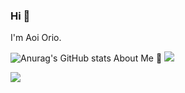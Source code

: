 ### Hi 🍳
I'm Aoi Orio.

<!--
**aoiorio/aoiorio** is a ✨ _special_ ✨ repository because its `README.md` (this file) appears on your GitHub profile.

Here are some ideas to get you started:

- 🔭 I’m currently working on ...
- 🌱 I’m currently learning ...
- 👯 I’m looking to collaborate on ...
- 🤔 I’m looking for help with ...
- 💬 Ask me about ...
- 📫 How to reach me: ...
- 😄 Pronouns: ...
- ⚡ Fun fact: ...
-->
<!-- - [![trophy](https://github-profile-trophy.vercel.app/?username=aoiorio=dark)](https://github.com/ryo-ma/github-profile-trophy)  -->

![Anurag's GitHub stats](https://github-readme-stats.vercel.app/api?username=aoiorio&show_icons=true&theme=tokyonight)
About Me 🫠
![](http://github-profile-summary-cards.vercel.app/api/cards/profile-details?username=aoiorio&theme=zenburn)

![](http://github-profile-summary-cards.vercel.app/api/cards/stats?username=aoiorio&theme=zenburn)
